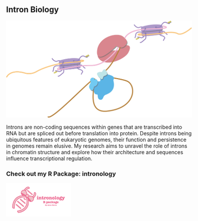 ## Intron Biology 

![Splicing](intron-splicing.png)

Introns are non-coding sequences within genes that are transcribed into RNA but are spliced out before translation into protein. Despite introns being ubiquitous features of eukaryotic genomes, their function and persistence in genomes remain elusive. My research aims to unravel the role of introns in chromatin structure and explore how their architecture and sequences influence transcriptional regulation.

### Check out my R Package: intronology
<a href="https://github.com/AlicePierce/intronology" target="_blank">
  <img src="assets/img/intronology-template.png" alt="intronology" style="width:35%; max-width:200px;">
</a>
